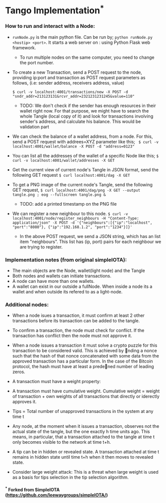# Tango Implementation<sup>*</sup>

### How to run and interact with a Node:

* `runNode.py` is the main python file. Can be run by; `python runNode.py <hostip> <port>`. It starts a web server on <host>:<port> using Python Flask web framework. 

	* To run multiple nodes on the same computer, you need to change the port number.

* To create a new Transaction, send a POST request to the node, providing ip:port and transaction as POST request parameters as follows,
(i.e: sender address, receivers address, value)

    ` $ curl -v localhost:4001/transactions/new -X POST -d "sndr_addr=213123131&rcvr_addr=2321231231245&value=110" `

    * TODO: We don't check if the sender has enough resources in their wallet right now. For that purpose, we might have to search the whole Tangle (local copy of it) and look for transactions involving sender's address, and calculate his balance. This would be validation part


* We can check the balance of a wallet address, from a node. For this, send a POST request with addrees=XYZ parameter like this;
    ` $ curl -v localhost:4001/wallet/balance -X POST -d "address=0123"`


* You can list all the addresses of the wallet of a specific Node like this;
    `$ curl -v localhost:4001/wallet/addresses -X GET`


* Get the current view of current node's Tangle in JSON format, send the following GET request
    `$ curl localhost:4001/dag -X GET`


* To get a PNG image of the current node's Tangle, send the following GET request,
    `$ curl localhost:4001/dag/png -X GET --output tangle.png ; eog --fullscreen tangle.png &`
    * TODO: add a printed timestamp on the PNG file


* We can register a new neighbour to this node.
    `$ curl -v localhost:4001/node/register_neighbours -H "Content-Type: application/json" -X POST -d '{"neighbours":[{"ip":"localhost", "port":"8080"}, {"ip":"192.168.1.2", "port":"1234"}]}'`
    * In the above POST request, we send a JSON string, which has an list item "neighbours". This list has (ip, port) pairs for each neighbour we are trying to register. 




### Implementation notes (from original simpleIOTA):

* The main objects are the Node, wallet(light node) and the Tangle
* Both nodes and wallets can initiate transactions.
* A node can have more than one wallets.
* A wallet can exist in our outside a fullNode. When inside a node its a wallet and when outside its refered to as a light-node. 


### Additional nodes:

* When a node isues a transaction, it must confirm at least 2 other transactions before its transaction can be added to the tangle.
* To confirm a transaction, the node must check for conflict. If the transaction has conflict then the node must not approve it.
* When a node issues a transaction it must solve a crypto puzzle for this transaction to be considered valid. 
	This is achieved by nding a nonce such that the hash of that nonce concatenated with 	  some data from the approved transaction has a particular form. In the case of the    Bitcoin protocol, the hash must have at least a predened number of leading zeros.  

* A transaction must have a weight property:

* A transaction must have cumulative weight. Cumulative weight  =  weight of transaction + own weights of all transactions that directly or iderectly approves it.

* Tips = Total number of unapproved transactions in the system at any time t

* Any node, at the moment when it issues a transaction, observes not the actual state of the tangle, but the one exactly h time units ago. This means, in particular, that a transaction attached to the tangle at time t only becomes visible to the network at time t+h.

* A tip can be in hidden or revealed state. A transaction attached at time t remains in hidden state until time t+h when it then moves to revealed state.

* Consider large weight attack: This is a threat when large weight is used as a basis for tips selection in the tip selection algorithm.

#### <sup>*</sup> Forked from SimpleIOTA (https://github.com/leewaygroups/simpleIOTA/)
